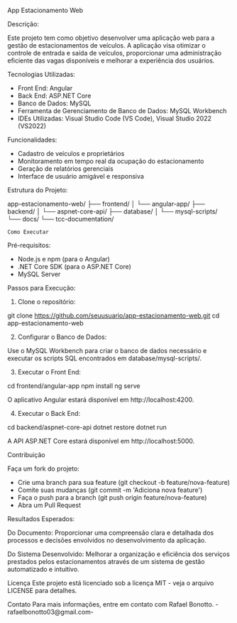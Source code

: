 App Estacionamento Web

Descrição:

Este projeto tem como objetivo desenvolver uma aplicação web para a gestão de estacionamentos de veículos. A aplicação visa otimizar o controle de entrada e saída de veículos, proporcionar uma administração eficiente das vagas disponíveis e melhorar a experiência dos usuários.

Tecnologias Utilizadas:

* Front End: Angular
* Back End: ASP.NET Core
* Banco de Dados: MySQL
* Ferramenta de Gerenciamento de Banco de Dados: MySQL Workbench
* IDEs Utilizadas: Visual Studio Code (VS Code), Visual Studio 2022 (VS2022)

Funcionalidades:

* Cadastro de veículos e proprietários
* Monitoramento em tempo real da ocupação do estacionamento
* Geração de relatórios gerenciais
* Interface de usuário amigável e responsiva

Estrutura do Projeto:

app-estacionamento-web/
├── frontend/
│   └── angular-app/
├── backend/
│   └── aspnet-core-api/
├── database/
│   └── mysql-scripts/
└── docs/
    └── tcc-documentation/

    Como Executar

Pré-requisitos:

*  Node.js e npm (para o Angular)
*  .NET Core SDK (para o ASP.NET Core)
*  MySQL Server

Passos para Execução:

1. Clone o repositório:

git clone https://github.com/seuusuario/app-estacionamento-web.git
cd app-estacionamento-web

2. Configurar o Banco de Dados:

Use o MySQL Workbench para criar o banco de dados necessário e executar os scripts SQL encontrados em database/mysql-scripts/.

3. Executar o Front End:

cd frontend/angular-app
npm install
ng serve

O aplicativo Angular estará disponível em http://localhost:4200.

4. Executar o Back End:

cd backend/aspnet-core-api
dotnet restore
dotnet run

A API ASP.NET Core estará disponível em http://localhost:5000.

Contribuição

Faça um fork do projeto:

* Crie uma branch para sua feature (git checkout -b feature/nova-feature)
* Comite suas mudanças (git commit -m 'Adiciona nova feature')
* Faça o push para a branch (git push origin feature/nova-feature)
* Abra um Pull Request

Resultados Esperados:

Do Documento: Proporcionar uma compreensão clara e detalhada dos processos e decisões envolvidos no desenvolvimento da aplicação.

Do Sistema Desenvolvido: Melhorar a organização e eficiência dos serviços prestados pelos estacionamentos através de um sistema de gestão automatizado e intuitivo.

Licença
Este projeto está licenciado sob a licença MIT - veja o arquivo LICENSE para detalhes.

Contato
Para mais informações, entre em contato com Rafael Bonotto. -rafaelbonotto03@gmail.com-
